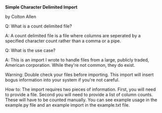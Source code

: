 **Simple Character Delimited Import**

by Colton Allen

Q: What is a count delimited file?

A: A count delimited file is a file where columns are seperated by a specified character count rather than a comma or a pipe.


Q: What is the use case?

A: This is an import I wrote to handle files from a large, publicly traded, American corporation.  While they're not common, they do exist.

Warning: Double check your files before importing.  This import will insert bogus information into your system if you're not careful.

How to: The import requires two pieces of information.  First, you will need to provide a file.  Second you will need to provide a list of column counts.  These will have to be counted manually. You can see example usage in the example.py file and an example import in the example.txt file.